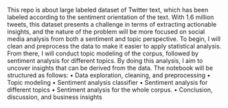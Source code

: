 This repo is about large labeled dataset of Twitter text, which has been labeled according to the sentiment orientation of the text. With 1.6 million tweets, this dataset presents a challenge in terms of extracting actionable insights, and the nature of the problem will be more focused on social media analysis from both a sentiment and topic perspective. To begin, I will clean and preprocess the data to make it easier to apply statistical analysis. From there, I will conduct topic modeling of the corpus, followed by sentiment analysis for different topics. By doing this analysis, I aim to uncover insights that can be derived from the data.
The notebook will be structured as follows:
• Data exploration, cleaning, and preprocessing • Topic modeling
• Sentiment analysis classifier
• Sentiment analysis for different topics
• Sentiment analysis for the whole corpus.
• Conclusion, discussion, and business insights